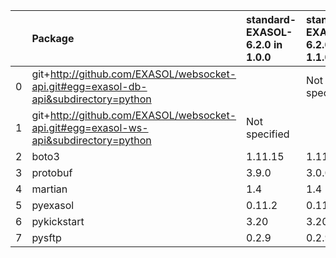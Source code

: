 |    | Package                                                                              | standard-EXASOL-6.2.0 in 1.0.0     | standard-EXASOL-6.2.0 in 1.1.0     | Status   |
|---:|:-------------------------------------------------------------------------------------|:--------------|:--------------|:---------|
|  0 | git+http://github.com/EXASOL/websocket-api.git#egg=exasol-db-api&subdirectory=python |               | Not specified | NEW      |
|  1 | git+http://github.com/EXASOL/websocket-api.git#egg=exasol-ws-api&subdirectory=python | Not specified |               | REMOVED  |
|  2 | boto3                                                                                | 1.11.15       | 1.11.17       | UPDATED  |
|  3 | protobuf                                                                             | 3.9.0         | 3.0.0         | UPDATED  |
|  4 | martian                                                                              | 1.4           | 1.4           |          |
|  5 | pyexasol                                                                             | 0.11.2        | 0.11.2        |          |
|  6 | pykickstart                                                                          | 3.20          | 3.20          |          |
|  7 | pysftp                                                                               | 0.2.9         | 0.2.9         |          |
